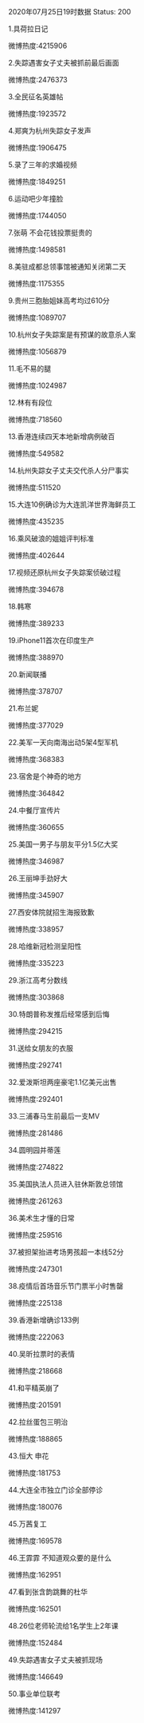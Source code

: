 2020年07月25日19时数据
Status: 200

1.具荷拉日记

微博热度:4215906

2.失踪遇害女子丈夫被抓前最后画面

微博热度:2476373

3.全民征名英雄帖

微博热度:1923572

4.郑爽为杭州失踪女子发声

微博热度:1906475

5.录了三年的求婚视频

微博热度:1849251

6.运动吧少年撞脸

微博热度:1744050

7.张萌 不会花钱投票挺贵的

微博热度:1498581

8.美驻成都总领事馆被通知关闭第二天

微博热度:1175355

9.贵州三胞胎姐妹高考均过610分

微博热度:1089707

10.杭州女子失踪案是有预谋的故意杀人案

微博热度:1056879

11.毛不易的腿

微博热度:1024987

12.林有有段位

微博热度:718560

13.香港连续四天本地新增病例破百

微博热度:549582

14.杭州失踪女子丈夫交代杀人分尸事实

微博热度:511520

15.大连10例确诊为大连凯洋世界海鲜员工

微博热度:435235

16.乘风破浪的姐姐评判标准

微博热度:402644

17.视频还原杭州女子失踪案侦破过程

微博热度:394678

18.韩寒

微博热度:389233

19.iPhone11首次在印度生产

微博热度:388970

20.新闻联播

微博热度:378707

21.布兰妮

微博热度:377029

22.美军一天向南海出动5架4型军机

微博热度:368383

23.宿舍是个神奇的地方

微博热度:364842

24.中餐厅宣传片

微博热度:360655

25.美国一男子与朋友平分1.5亿大奖

微博热度:346987

26.王丽坤手劲好大

微博热度:345907

27.西安体院就招生海报致歉

微博热度:338957

28.哈维新冠检测呈阳性

微博热度:335223

29.浙江高考分数线

微博热度:303868

30.特朗普称发推后经常感到后悔

微博热度:294215

31.送给女朋友的衣服

微博热度:292741

32.爱泼斯坦两座豪宅1.1亿美元出售

微博热度:292401

33.三浦春马生前最后一支MV

微博热度:281486

34.圆明园并蒂莲

微博热度:274822

35.美国执法人员进入驻休斯敦总领馆

微博热度:261263

36.美术生才懂的日常

微博热度:259516

37.被担架抬进考场男孩超一本线52分

微博热度:247301

38.疫情后首场音乐节门票半小时售罄

微博热度:225138

39.香港新增确诊133例

微博热度:222063

40.吴昕拉票时的表情

微博热度:218668

41.和平精英崩了

微博热度:201591

42.拉丝蛋包三明治

微博热度:188865

43.恒大 申花

微博热度:181753

44.大连全市独立门诊全部停诊

微博热度:180076

45.万茜复工

微博热度:169578

46.王霏霏 不知道观众要的是什么

微博热度:162951

47.看到张含韵跳舞的杜华

微博热度:162501

48.26位老师轮流给1名学生上2年课

微博热度:152484

49.失踪遇害女子丈夫被抓现场

微博热度:146649

50.事业单位联考

微博热度:141297

